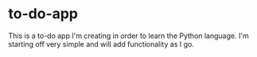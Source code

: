 # to-do-app

This is a to-do app I'm creating in order to learn the Python language. 
I'm starting off very simple and will add functionality as I go.
 
